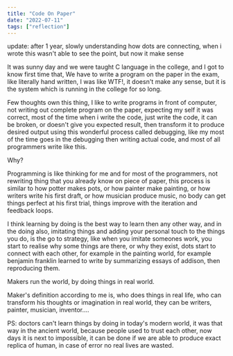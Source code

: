 ```yaml
---
title: "Code On Paper"
date: "2022-07-11"
tags: ["reflection"]
---
```


update: after 1 year, slowly understanding how dots are connecting, when i wrote this wasn't able to see the point, but now it make sense


It was sunny day and we were taught C language in the college, and I got to know first time that, We have to write a program on the paper in the exam, like literally hand written, I was like WTF!, it doesn't make any sense, but it is the system which is running in the college for so long.

Few thoughts own this thing, I like to write programs in front of computer, not writing out complete program on the paper, expecting my self it was correct, most of the time when i write the code, just write the code, it can be broken, or doesn't give you expected result, then transform it to produce desired output using this wonderful process called debugging, like my most of the time goes in the debugging then writing actual code, and most of all programmers write like this.

Why?

Programming is like thinking for me and for most of the programmers, not rewriting thing that you already know on piece of paper, this process is similar to how potter makes pots, or how painter make painting, or how writers write his first draft, or how musician produce music, no body can get things perfect at his first trial, things improve with the iteration and feedback loops.

I think learning by doing is the best way to learn then any other way, and in the doing also, imitating things and adding your personal touch to the things you do, is the go to strategy, like when you imitate someones work, you start to realise why some things are there, or why they exist, dots start to connect with each other, for example in the painting world, for example benjamin franklin learned to write by summarizing essays of addison, then reproducing them.

Makers run the world, by doing things in real world.

Maker's definition according to me is, who does things in real life, who can transform his thoughts or imagination in real world, they can be writers, painter, musician, inventor....

PS: doctors can't learn things by doing in today's modern world, it was that way in the ancient world, because people used to trust each other, now days it is next to impossible, it can be done if we are able to produce exact replica of human, in case of error no real lives are wasted.
